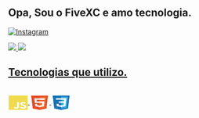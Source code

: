 ## Opa, Sou o FiveXC e amo tecnologia.
[![Instagram](https://img.shields.io/badge/Instagram-E4405F?style=for-the-badge&logo=instagram&logoColor=white)](https://www.instagram.com/pereiracavalcante04/?next=%2F)

<div style="display: inline_block">
  <a href="https://github.com/FiveXC">
<img height="200em"src="https://github-readme-stats.vercel.app/api?username=FiveXC&show_icons=true&theme=dark&include_all_commits=true&count_private=true"/>
<img height="120em" src="https://github-readme-stats.vercel.app/api/top-langs/?username=FiveXC&layout=compact&langs_count=7&theme=dark"/>
</div>
  
## Tecnologias que utilizo.
<div style="display: inline_block">
 <br>
 <img align="center" alt="Rafa-Js" height="30" width="40" src="https://raw.githubusercontent.com/devicons/devicon/master/icons/javascript/javascript-plain.svg">
 <img align="center" alt="Rafa-HTML" height="30" width="40" src="https://raw.githubusercontent.com/devicons/devicon/master/icons/html5/html5-original.svg">
 <img align="center" alt="Rafa-CSS" height="30" width="40" src="https://raw.githubusercontent.com/devicons/devicon/master/icons/css3/css3-original.svg">
</div>
